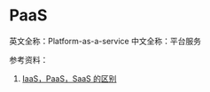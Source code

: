 
# PaaS

英文全称：Platform-as-a-service
中文全称：平台服务

参考资料：

1. [IaaS，PaaS，SaaS 的区别](http://www.ruanyifeng.com/blog/2017/07/iaas-paas-saas.html)
